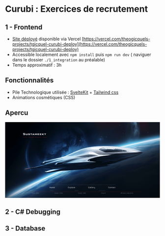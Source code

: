 # Curubi : Exercices de recrutement

## 1 - Frontend
* [Site déployé](https://vercel.com/theogicquels-projects/tgicquel-curubi-deploy) disponible via Vercel [https://vercel.com/theogicquels-projects/tgicquel-curubi-deploy](https://vercel.com/theogicquels-projects/tgicquel-curubi-deploy)
* Accessible localement avec `npm install` puis `npm run dev` ( naviguer dans le dossier `./1_integration` au préalable)
* Temps approximatif : 3h

## Fonctionnalités
* Pile Technologique utilisée : [SvelteKit](https://kit.svelte.dev/)  + [Tailwind css](https://tailwindcss.com/)
* Animations cosmétiques (CSS)

## Apercu
![Résultat intégration](integration_result.PNG)


## 2 - C# Debugging

## 3 - Database